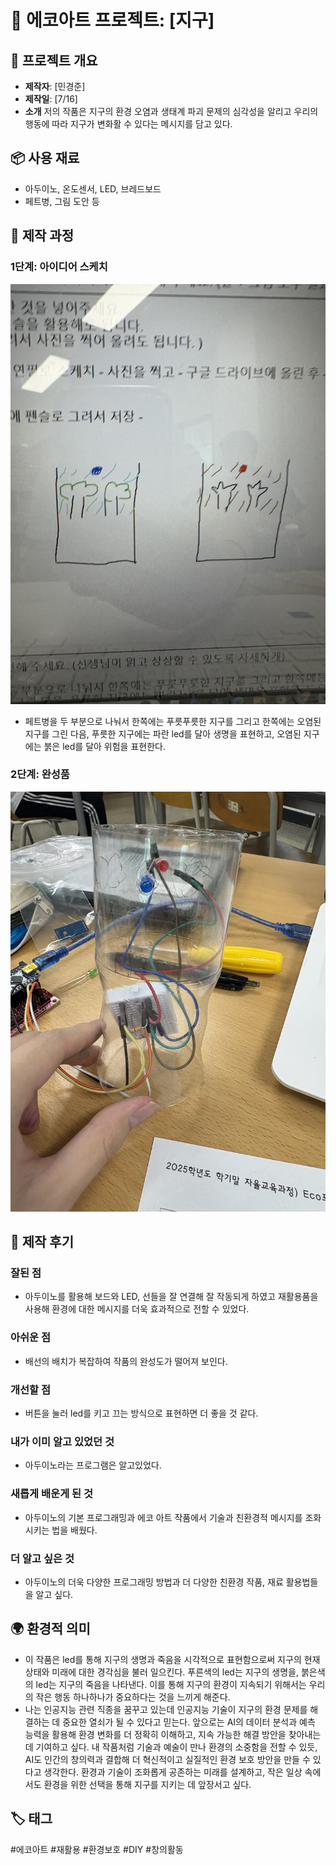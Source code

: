 # 🌱 에코아트 프로젝트: [지구]

## 📖 프로젝트 개요
- **제작자**: [민경준]
- **제작일**: [7/16]
- **소개**
저의 작품은 지구의 환경 오염과 생태계 파괴 문제의 심각성을 알리고 우리의 행동에 따라 지구가 변화활 수 있다는 메시지를 담고 있다.

## 📦 사용 재료
- 아두이노, 온도센서, LED, 브레드보드
- 페트병, 그림 도안 등

## 🔧 제작 과정

### 1단계: 아이디어 스케치
![스케치 이미지](2.jpg)
- 페트병을 두 부분으로 나눠서 한쪽에는 푸릇푸릇한 지구를 그리고 한쪽에는 오염된 지구를 그린 다음, 푸릇한 지구에는 파란 led를 달아 생명을 표현하고, 오염된 지구에는 붉은 led를 달아 위험을 표현한다.
  

### 2단계: 완성품
![완성품 1](다운로드1.jpg)

## 💭 제작 후기
### 잘된 점
- 아두이노를 활용해 보드와 LED, 선들을 잘 연결해 잘 작동되게 하였고 재활용품을 사용해 환경에 대한 메시지를 더욱 효과적으로 전할 수 있었다.

### 아쉬운 점
- 배선의 배치가 복잡하여 작품의 완성도가 떨어져 보인다.

### 개선할 점
- 버튼을 눌러 led를 키고 끄는 방식으로 표현하면 더 좋을 것 같다.

### 내가 이미 알고 있었던 것
- 아두이노라는 프로그램은 알고있었다. 

### 새롭게 배운게 된 것
- 아두이노의 기본 프로그래밍과 에코 아트 작품에서 기술과 친환경적 메시지를 조화시키는 법을 배웠다.

### 더 알고 싶은 것
- 아두이노의 더욱 다양한 프로그래밍 방법과 더 다양한 친환경 작품, 재료 활용법들을 알고 싶다.

## 🌍 환경적 의미
- 이 작품은 led를 통해 지구의 생명과 죽음을 시각적으로 표현함으로써 지구의 현재 상태와 미래에 대한 경각심을 불러 일으킨다. 푸른색의 led는 지구의 생명을, 붉은색의 led는 지구의 죽음을 나타낸다. 이를 통해 지구의 환경이 지속되기 위해서는 우리의 작은 행동 하나하나가 중요하다는 것을 느끼게 해준다. 
- 나는 인공지능 관련 직종을 꿈꾸고 있는데 인공지능 기술이 지구의 환경 문제를 해결하는 데 중요한 열쇠가 될 수 있다고 믿는다. 앞으로는 AI의 데이터 분석과 예측 능력을 활용해 환경 변화를 더 정확히 이해하고, 지속 가능한 해결 방안을 찾아내는 데 기여하고 싶다. 내 작품처럼 기술과 예술이 만나 환경의 소중함을 전할 수 있듯, AI도 인간의 창의력과 결합해 더 혁신적이고 실질적인 환경 보호 방안을 만들 수 있다고 생각한다. 환경과 기술이 조화롭게 공존하는 미래를 설계하고, 작은 일상 속에서도 환경을 위한 선택을 통해 지구를 지키는 데 앞장서고 싶다.

## 🏷️ 태그
#에코아트 #재활용 #환경보호 #DIY #창의활동



